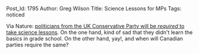 Post_Id: 1795
Author: Greg Wilson
Title: Science Lessons for MPs
Tags: noticed

<p>Via Nature: <a href="http://blogs.nature.com/news/thegreatbeyond/2008/11/compulsory_science_lessons_for.html">politicians from the UK Conservative Party will be <em>required</em> to take science lessons</a>. On the one hand, kind of sad that they didn't learn the basics in grade school.  On the other hand, yay!, and when will Canadian parties require the same?</p>
